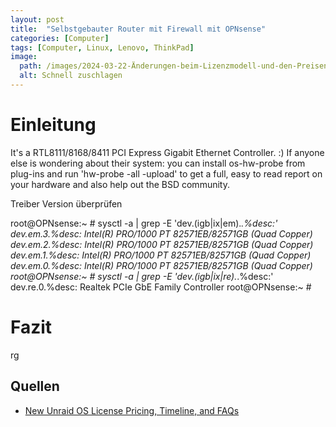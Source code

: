 ```yaml
---
layout: post
title:  "Selbstgebauter Router mit Firewall mit OPNsense"
categories: [Computer]
tags: [Computer, Linux, Lenovo, ThinkPad]
image: 
  path: /images/2024-03-22-Änderungen-beim-Lizenzmodell-und-den-Preisen-bei-Unraid/unraidpro.jpg
  alt: Schnell zuschlagen
---
```


# Einleitung

 It's a RTL8111/8168/8411 PCI Express Gigabit Ethernet Controller. :) If anyone else is wondering about their system: you can install os-hw-probe from plug-ins and run 'hw-probe -all -upload' to get a full, easy to read report on your hardware and also help out the BSD community. 

Treiber Version überprüfen

 root@OPNsense:~ # sysctl -a | grep -E 'dev.(igb|ix|em).*.%desc:'
dev.em.3.%desc: Intel(R) PRO/1000 PT 82571EB/82571GB (Quad Copper)
dev.em.2.%desc: Intel(R) PRO/1000 PT 82571EB/82571GB (Quad Copper)
dev.em.1.%desc: Intel(R) PRO/1000 PT 82571EB/82571GB (Quad Copper)
dev.em.0.%desc: Intel(R) PRO/1000 PT 82571EB/82571GB (Quad Copper)
root@OPNsense:~ # sysctl -a | grep -E 'dev.(igb|ix|re).*.%desc:'
dev.re.0.%desc: Realtek PCIe GbE Family Controller
root@OPNsense:~ # 



# Fazit
rg

## Quellen
- [New Unraid OS License Pricing, Timeline, and FAQs](https://unraid.net/blog/new-pricing)